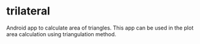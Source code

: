 # trilateral
Android app to calculate area of triangles. This app can be used in the plot area calculation using triangulation method.
